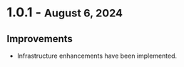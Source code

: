 # 1.0.1 - <small>August 6, 2024</small>

## Improvements
- Infrastructure enhancements have been implemented.
